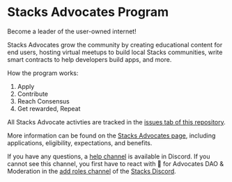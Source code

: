 # Stacks Advocates Program

Become a leader of the user-owned internet!

Stacks Advocates grow the community by creating educational content for end users, hosting virtual meetups to build local Stacks communities, write smart contracts to help developers build apps, and more.

How the program works:

1. Apply
2. Contribute
3. Reach Consensus
4. Get rewarded, Repeat

All Stacks Advocate activties are tracked in the [issues tab of this repository](https://github.com/stacksgov/stacks-advocates/issues).

More information can be found on the [Stacks Advocates page](https://community.stacks.org/advocates), including applications, eligibility, expectations, and benefits.

If you have any questions, a [help channel](https://discord.com/channels/621759717756370964/872562193441382400) is available in Discord. If you cannot see this channel, you first have to react with 🔎  for Advocates DAO & Moderation in the [add roles channel](https://discord.com/channels/621759717756370964/895788738326720512) of the  [Stacks Discord](https://stacks.chat).
